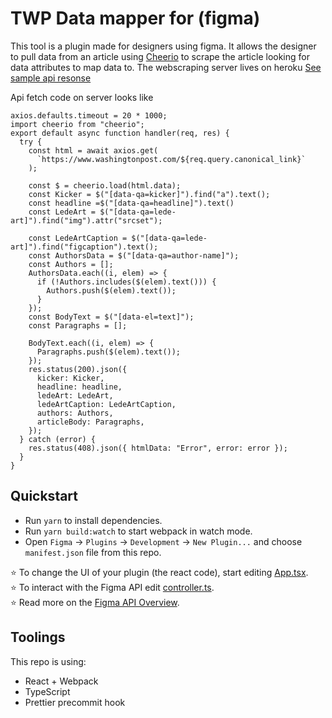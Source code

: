 # TWP Data mapper for (figma)


This tool is a plugin made for designers using figma. It allows the designer to pull data from an article using [Cheerio](https://www.npmjs.com/package/cheerio) to scrape the article looking for data attributes to map data to. The webscraping server lives on heroku [See sample api resonse](https://twp-web-scraper.herokuapp.com/api/fetch?canonical_link=us-policy/2021/09/30/house-democrats-infrastructure-vote/) 

Api fetch code on server looks like
```import axios from "axios";
axios.defaults.timeout = 20 * 1000;
import cheerio from "cheerio";
export default async function handler(req, res) {
  try {
    const html = await axios.get(
      `https://www.washingtonpost.com/${req.query.canonical_link}`
    );

    const $ = cheerio.load(html.data);
    const Kicker = $("[data-qa=kicker]").find("a").text();
    const headline =$("[data-qa=headline]").text()
    const LedeArt = $("[data-qa=lede-art]").find("img").attr("srcset");

    const LedeArtCaption = $("[data-qa=lede-art]").find("figcaption").text();
    const AuthorsData = $("[data-qa=author-name]");
    const Authors = [];
    AuthorsData.each((i, elem) => {
      if (!Authors.includes($(elem).text())) {
        Authors.push($(elem).text());
      }
    });
    const BodyText = $("[data-el=text]");
    const Paragraphs = [];

    BodyText.each((i, elem) => {
      Paragraphs.push($(elem).text());
    });
    res.status(200).json({
      kicker: Kicker,
      headline: headline,
      ledeArt: LedeArt,
      ledeArtCaption: LedeArtCaption,
      authors: Authors,
      articleBody: Paragraphs,
    });
  } catch (error) {
    res.status(408).json({ htmlData: "Error", error: error });
  }
}

```

## Quickstart
* Run `yarn` to install dependencies.
* Run `yarn build:watch` to start webpack in watch mode.
* Open `Figma` -> `Plugins` -> `Development` -> `New Plugin...` and choose `manifest.json` file from this repo.

⭐ To change the UI of your plugin (the react code), start editing [App.tsx](./src/app/components/App.tsx).  
⭐ To interact with the Figma API edit [controller.ts](./src/plugin/controller.ts).  
⭐ Read more on the [Figma API Overview](https://www.figma.com/plugin-docs/api/api-overview/).

## Toolings
This repo is using:
* React + Webpack
* TypeScript
* Prettier precommit hook
